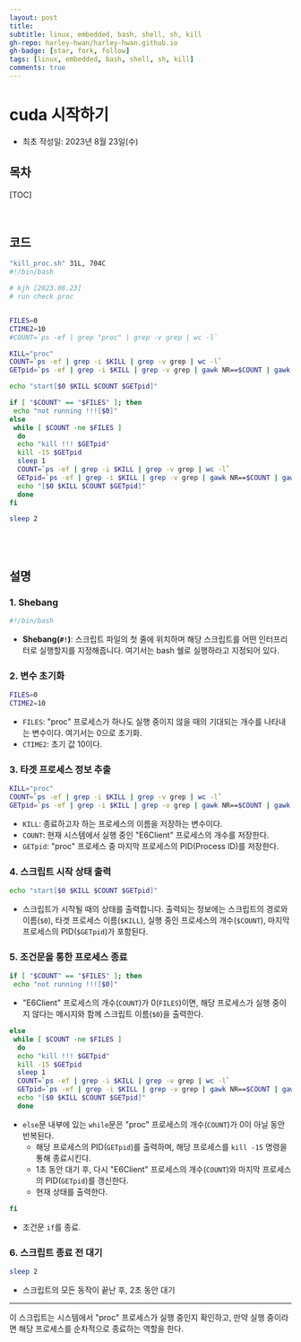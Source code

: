 ```yaml
---
layout: post
title: 
subtitle: linux, embedded, bash, shell, sh, kill
gh-repo: harley-hwan/harley-hwan.github.io
gh-badge: [star, fork, follow]
tags: [linux, embedded, bash, shell, sh, kill]
comments: true
---
```


# cuda 시작하기

- 최초 작성일: 2023년 8월 23일(수)

## 목차

[TOC]

<br/>

## 코드

```bash
"kill_proc.sh" 31L, 704C
#!/bin/bash

# kjh [2023.08.23]
# run check proc


FILES=0
CTIME2=10
#COUNT=`ps -ef | grep "proc" | grep -v grep | wc -l`

KILL="proc"
COUNT=`ps -ef | grep -i $KILL | grep -v grep | wc -l`
GETpid=`ps -ef | grep -i $KILL | grep -v grep | gawk NR==$COUNT | gawk -F" " '{printf $2}'`

echo "start[$0 $KILL $COUNT $GETpid]"

if [ "$COUNT" == "$FILES" ]; then
 echo "not running !!![$0]"
else
 while [ $COUNT -ne $FILES ]
  do
  echo "kill !!! $GETpid"
  kill -15 $GETpid
  sleep 1
  COUNT=`ps -ef | grep -i $KILL | grep -v grep | wc -l`
  GETpid=`ps -ef | grep -i $KILL | grep -v grep | gawk NR==$COUNT | gawk -F" " '{printf $2}'`
  echo "[$0 $KILL $COUNT $GETpid]"
  done
fi

sleep 2
```

<br/>

<br/>

## 설명

### **1. Shebang**
```bash
#!/bin/bash
```
- **Shebang(`#!`)**: 스크립트 파일의 첫 줄에 위치하며 해당 스크립트를 어떤 인터프리터로 실행할지를 지정해줍니다. 여기서는 bash 쉘로 실행하라고 지정되어 있다.

### **2. 변수 초기화**
```bash
FILES=0
CTIME2=10
```
- `FILES`: "proc" 프로세스가 하나도 실행 중이지 않을 때의 기대되는 개수를 나타내는 변수이다. 여기서는 0으로 초기화.
- `CTIME2`: 초기 값 10이다.

### **3. 타겟 프로세스 정보 추출**
```bash
KILL="proc"
COUNT=`ps -ef | grep -i $KILL | grep -v grep | wc -l`
GETpid=`ps -ef | grep -i $KILL | grep -v grep | gawk NR==$COUNT | gawk -F" " '{printf $2}'`
```
- `KILL`: 종료하고자 하는 프로세스의 이름을 저장하는 변수이다.
- `COUNT`: 현재 시스템에서 실행 중인 "E6Client" 프로세스의 개수를 저장한다.
- `GETpid`: "proc" 프로세스 중 마지막 프로세스의 PID(Process ID)를 저장한다.

### **4. 스크립트 시작 상태 출력**
```bash
echo "start[$0 $KILL $COUNT $GETpid]"
```
- 스크립트가 시작될 때의 상태를 출력합니다. 출력되는 정보에는 스크립트의 경로와 이름(`$0`), 타겟 프로세스 이름(`$KILL`), 실행 중인 프로세스의 개수(`$COUNT`), 마지막 프로세스의 PID(`$GETpid`)가 포함된다.

### **5. 조건문을 통한 프로세스 종료**
```bash
if [ "$COUNT" == "$FILES" ]; then
 echo "not running !!![$0]"
```
- "E6Client" 프로세스의 개수(`COUNT`)가 0(`FILES`)이면, 해당 프로세스가 실행 중이지 않다는 메시지와 함께 스크립트 이름(`$0`)을 출력한다.

```bash
else
 while [ $COUNT -ne $FILES ]
  do
  echo "kill !!! $GETpid"
  kill -15 $GETpid
  sleep 1
  COUNT=`ps -ef | grep -i $KILL | grep -v grep | wc -l`
  GETpid=`ps -ef | grep -i $KILL | grep -v grep | gawk NR==$COUNT | gawk -F" " '{printf $2}'`
  echo "[$0 $KILL $COUNT $GETpid]"
  done
```
- `else`문 내부에 있는 `while`문은 "proc" 프로세스의 개수(`COUNT`)가 0이 아닐 동안 반복된다.
  - 해당 프로세스의 PID(`GETpid`)를 출력하며, 해당 프로세스를 `kill -15` 명령을 통해 종료시킨다.
  - 1초 동안 대기 후, 다시 "E6Client" 프로세스의 개수(`COUNT`)와 마지막 프로세스의 PID(`GETpid`)를 갱신한다.
  - 현재 상태를 출력한다.

```bash
fi
```
- 조건문 `if`를 종료.

### **6. 스크립트 종료 전 대기**
```bash
sleep 2
```
- 스크립트의 모든 동작이 끝난 후, 2초 동안 대기

---

이 스크립트는 시스템에서 "proc" 프로세스가 실행 중인지 확인하고, 만약 실행 중이라면 해당 프로세스를 순차적으로 종료하는 역할을 한다.
